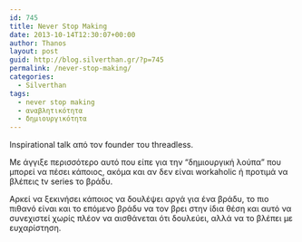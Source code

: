 ```yaml
---
id: 745
title: Never Stop Making
date: 2013-10-14T12:30:07+00:00
author: Thanos
layout: post
guid: http://blog.silverthan.gr/?p=745
permalink: /never-stop-making/
categories:
  - Silverthan
tags:
  - never stop making
  - αναβλητικότητα
  - δημιουργικότητα
---
```

Inspirational talk από τον founder του threadless.



Με άγγιξε περισσότερο αυτό που είπε για την &#8220;δημιουργική λούπα&#8221; που μπορεί να πέσει κάποιος, ακόμα και αν δεν είναι workaholic ή προτιμά να βλέπεις tv series το βράδυ.

Αρκεί να ξεκινήσει κάποιος να δουλέψει αργά για ένα βράδυ, το πιο πιθανό είναι και το επόμενο βράδυ να τον βρει στην ίδια θέση και αυτό να συνεχιστεί χωρίς πλέον να αισθάνεται ότι δουλεύει, αλλά να το βλέπει με ευχαρίστηση.